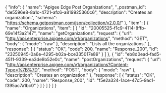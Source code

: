 {
  "info": {
    "name": "Apigee Edge Post Organizations",
    "_postman_id": "de5596e8-8a1c-4721-afc6-a819925360c6",
    "description": "Creates an organization.",
    "schema": "https://schema.getpostman.com/json/collection/v2.0.0/"
  },
  "item": [
    {
      "name": "Organizations",
      "item": [
        {
          "id": "20005525-f1c9-4114-8ffb-69e14f3a2147",
          "name": "getOrganizations",
          "request": {
            "url": "http://api.enterprise.apigee.com/v1/organizations",
            "method": "GET",
            "body": {
              "mode": "raw"
            },
            "description": "Lists all the organizations."
          },
          "response": [
            {
              "status": "OK",
              "code": 200,
              "name": "Response_200",
              "id": "23250945-0a6e-4295-b02a-bce335017e89"
            }
          ]
        },
        {
          "id": "eb8d0ead-fad5-4511-9339-ea3de9b52e0c",
          "name": "postOrganizations",
          "request": {
            "url": "http://api.enterprise.apigee.com/v1/organizations?Content-Type=%7B%7D",
            "method": "POST",
            "body": {
              "mode": "raw"
            },
            "description": "Creates an organization."
          },
          "response": [
            {
              "status": "OK",
              "code": 200,
              "name": "Response_200",
              "id": "f5e2a324-1ace-47c5-9ac1-f395ac7a1bc0"
            }
          ]
        }
      ]
    }
  ]
}